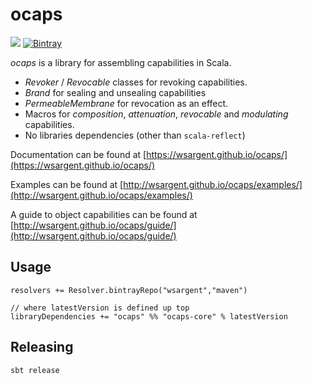 # ocaps

[<img src="https://img.shields.io/travis/wsargent/ocaps.svg"/>](https://travis-ci.org/wsargent/ocaps) [![Bintray](https://img.shields.io/bintray/v/ocaps/maven/ocaps-core_2.12.svg)](https://bintray.com/wsargent/maven/ocaps-core)

*ocaps* is a library for assembling capabilities in Scala.

- *Revoker* / *Revocable* classes for revoking capabilities.
- *Brand* for sealing and unsealing capabilities
- *PermeableMembrane* for revocation as an effect.
- Macros for *composition*, *attenuation*, *revocable* and *modulating* capabilities.
- No libraries dependencies (other than `scala-reflect`)

Documentation can be found at [https://wsargent.github.io/ocaps/](https://wsargent.github.io/ocaps/)

Examples can be found at [http://wsargent.github.io/ocaps/examples/](http://wsargent.github.io/ocaps/examples/)

A guide to object capabilities can be found at [http://wsargent.github.io/ocaps/guide/](http://wsargent.github.io/ocaps/guide/)


## Usage

```
resolvers += Resolver.bintrayRepo("wsargent","maven")

// where latestVersion is defined up top
libraryDependencies += "ocaps" %% "ocaps-core" % latestVersion
```

## Releasing

```
sbt release
```